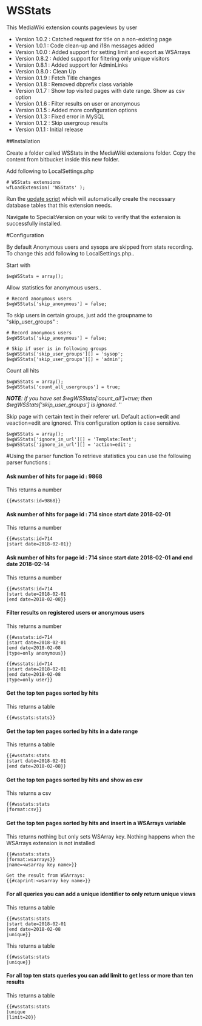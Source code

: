 # WSStats
This MediaWiki extension counts pageviews by user

* Version 1.0.2 : Catched request for title on a non-existing page
* Version 1.0.1 : Code clean-up and i18n messages added
* Version 1.0.0 : Added support for setting limit and export as WSArrays
* Version 0.8.2 : Added support for filtering only unique visitors
* Version 0.8.1 : Added support for AdminLinks
* Version 0.8.0 : Clean Up
* Version 0.1.9 : Fetch Title changes
* Version 0.1.8 : Removed dbprefix class variable
* Version 0.1.7 : Show top visited pages with date range. Show as csv option
* Version 0.1.6 : Filter results on user or anonymous
* Version 0.1.5 : Added more configuration options
* Version 0.1.3 : Fixed error in MySQL
* Version 0.1.2 : Skip usergroup results
* Version 0.1.1 : Initial release

##Installation

Create a folder called WSStats in the MediaWiki extensions folder. Copy the content from bitbucket inside this new folder.

Add following to LocalSettings.php
````
# WSStats extensions
wfLoadExtension( 'WSStats' );
````

Run the [update script](https://www.mediawiki.org/wiki/Manual:Update.php) which will automatically create the necessary database tables that this extension needs.

Navigate to Special:Version on your wiki to verify that the extension is successfully installed.

#Configuration

By default Anonymous users and sysops are skipped from stats recording. To change this add following to LocalSettings.php..

Start with
````
$wgWSStats = array();
````
Allow statistics for anonymous users..
````
# Record anonymous users
$wgWSStats['skip_anonymous'] = false;
````

To skip users in certain groups, just add the groupname to "skip_user_groups" :
````
# Record anonymous users
$wgWSStats['skip_anonymous'] = false;

# Skip if user is in following groups
$wgWSStats['skip_user_groups'][] = 'sysop';
$wgWSStats['skip_user_groups'][] = 'admin';
````

Count all hits
````
$wgWSStats = array();
$wgWSStats['count_all_usergroups'] = true;
````

***NOTE**: If you have set $wgWSStats['count_all']=true; then $wgWSStats['skip_user_groups'] is ignored.*
''

Skip page with certain text in their referer url. Default action=edit and veaction=edit are ignored. This configuration option is case sensitive.
````
$wgWSStats = array();
$wgWSStats['ignore_in_url'][] = 'Template:Test';
$wgWSStats['ignore_in_url'][] = 'action=edit';
````

#Using the parser function
To retrieve statistics you can use the following parser functions :

#### Ask number of hits for page id : 9868
This returns a number
```
{{#wsstats:id=9868}}
```

#### Ask number of hits for page id : 714 since start date 2018-02-01
This returns a number
```
{{#wsstats:id=714
|start date=2018-02-01}}
```

#### Ask number of hits for page id : 714 since start date 2018-02-01 and end date 2018-02-14
This returns a number
```
{{#wsstats:id=714
|start date=2018-02-01
|end date=2018-02-08}}
```

#### Filter results on registered users or anonymous users
This returns a number
```
{{#wsstats:id=714
|start date=2018-02-01
|end date=2018-02-08
|type=only anonymous}}
```

```
{{#wsstats:id=714
|start date=2018-02-01
|end date=2018-02-08
|type=only user}}
```

#### Get the top ten pages sorted by hits
This returns a table
```
{{#wsstats:stats}}
```

#### Get the top ten pages sorted by hits in a date range
This returns a table
```
{{#wsstats:stats
|start date=2018-02-01
|end date=2018-02-08}}
```

#### Get the top ten pages sorted by hits and show as csv
This returns a csv
```
{{#wsstats:stats
|format:csv}}
```

#### Get the top ten pages sorted by hits and insert in a WSArrays variable
This returns nothing but only sets WSArray key. Nothing happens when the WSArrays extension is not installed
```
{{#wsstats:stats
|format:wsarrays}}
|name=<wsarray key name>}}
```
```
Get the result from WSArrays:
{{#caprint:<wsarray key name>}} 
```

#### For all queries you can add a unique identifier to only return unique views
This returns a table
```
{{#wsstats:stats
|start date=2018-02-01
|end date=2018-02-08
|unique}}
```
This returns a table
```
{{#wsstats:stats
|unique}}
```

#### For all top ten stats queries you can add limit to get less or more than ten results
This returns a table
```
{{#wsstats:stats
|unique
|limit=20}}
```